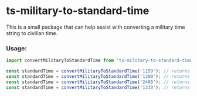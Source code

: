 # ts-military-to-standard-time

This is a small package that can help assist with converting a military time string to civilian time.

<h3>Usage:</h3>

```typescript
import convertMilitaryToStandardTime from 'ts-military-to-standard-time';

const standardTime = convertMilitaryToStandardTime('1159'); // returns 11:59 AM
const standardTime = convertMilitaryToStandardTime('1200'); // returns 12:00 PM
const standardTime = convertMilitaryToStandardTime('2400'); // returns 12:00 AM
const standardTime = convertMilitaryToStandardTime('1330'); // returns 1:30 PM
```
